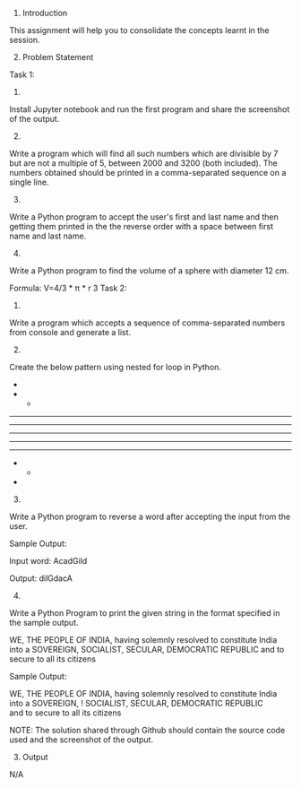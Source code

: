 1.   Introduction	 

This assignment will help you to consolidate the concepts learnt in the session. 
 
2.   Problem Statement	 
 
  
Task 1: 
 
 
1.  
 
Install Jupyter notebook and run the first program and share the screenshot of the output.  
 
  
 
2.  
 
Write a program which will find all such numbers which are divisible by 7 but are not a multiple of 5, between 2000 and 3200 (both included). The numbers obtained should be printed in a comma-separated sequence on a single line. 
 
 
3.  
 
Write a Python program to accept the user's first and last name and then getting them printed in the the reverse order with a space between first name and last name. 
 
 
4.  
 
Write a Python program to find the volume of a sphere with diameter 12 cm.  
 
Formula: V=4/3 * π * r 3 
Task 2:  
 
 
1.  
 
Write a program which accepts a sequence of comma-separated numbers from console and generate a list. 
 
 
2.  
 
Create the below pattern using nested for loop in Python. 
 
 
*  
*	*  
*	* *  
*	* * *  
*	* * * *  
*	* * *  
*	* *  
*	*  
* 
 
 
 
3.  
 
Write a Python program to reverse a word after accepting the input from the user. 
 
Sample Output: 
 
Input word: AcadGild 
 
Output: dilGdacA 
 
 
 
 
 
4.  
 
Write a Python Program to print the given string in the format specified in the sample output. 
 
WE, THE PEOPLE OF INDIA, having solemnly resolved to constitute India into a 
SOVEREIGN, SOCIALIST, SECULAR, DEMOCRATIC REPUBLIC and to secure to all its citizens 
 
Sample Output: 
 
WE, THE PEOPLE OF INDIA,   having solemnly resolved to constitute India into a SOVEREIGN, !  SOCIALIST, SECULAR, DEMOCRATIC REPUBLIC  
  and to secure to all its citizens 
 
 
NOTE:  The	  solution	  shared	  through	  Github	  should	 contain the source code used  and  the	  screenshot	  of	  the	  output.	 
 
 
3.  Output	 
  
N/A 
  
 
 
